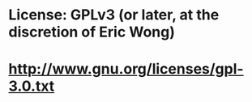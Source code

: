 # License: GPLv3 (or later, at the discretion of Eric Wong)
# http://www.gnu.org/licenses/gpl-3.0.txt
